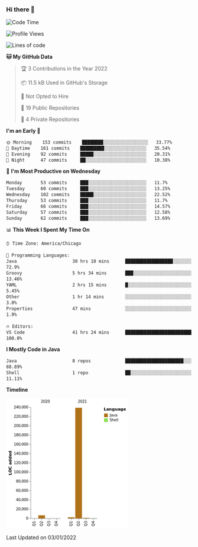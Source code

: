 ### Hi there 👋


<!--START_SECTION:waka-->
![Code Time](http://img.shields.io/badge/Code%20Time-1%2C939%20hrs%2020%20mins-blue)

![Profile Views](http://img.shields.io/badge/Profile%20Views-0-blue)

![Lines of code](https://img.shields.io/badge/From%20Hello%20World%20I%27ve%20Written-249%20Thousand%20lines%20of%20code-blue)

**🐱 My GitHub Data** 

> 🏆 3 Contributions in the Year 2022
 > 
> 📦 11.5 kB Used in GitHub's Storage 
 > 
> 🚫 Not Opted to Hire
 > 
> 📜 19 Public Repositories 
 > 
> 🔑 4 Private Repositories  
 > 
**I'm an Early 🐤** 

```text
🌞 Morning    153 commits    ████████░░░░░░░░░░░░░░░░░   33.77% 
🌆 Daytime    161 commits    █████████░░░░░░░░░░░░░░░░   35.54% 
🌃 Evening    92 commits     █████░░░░░░░░░░░░░░░░░░░░   20.31% 
🌙 Night      47 commits     ██░░░░░░░░░░░░░░░░░░░░░░░   10.38%

```
📅 **I'm Most Productive on Wednesday** 

```text
Monday       53 commits     ███░░░░░░░░░░░░░░░░░░░░░░   11.7% 
Tuesday      60 commits     ███░░░░░░░░░░░░░░░░░░░░░░   13.25% 
Wednesday    102 commits    █████░░░░░░░░░░░░░░░░░░░░   22.52% 
Thursday     53 commits     ███░░░░░░░░░░░░░░░░░░░░░░   11.7% 
Friday       66 commits     ███░░░░░░░░░░░░░░░░░░░░░░   14.57% 
Saturday     57 commits     ███░░░░░░░░░░░░░░░░░░░░░░   12.58% 
Sunday       62 commits     ███░░░░░░░░░░░░░░░░░░░░░░   13.69%

```


📊 **This Week I Spent My Time On** 

```text
⌚︎ Time Zone: America/Chicago

💬 Programming Languages: 
Java                     30 hrs 10 mins      ██████████████████░░░░░░░   72.9% 
Groovy                   5 hrs 34 mins       ███░░░░░░░░░░░░░░░░░░░░░░   13.46% 
YAML                     2 hrs 15 mins       █░░░░░░░░░░░░░░░░░░░░░░░░   5.45% 
Other                    1 hr 14 mins        ░░░░░░░░░░░░░░░░░░░░░░░░░   3.0% 
Properties               47 mins             ░░░░░░░░░░░░░░░░░░░░░░░░░   1.9%

🔥 Editors: 
VS Code                  41 hrs 24 mins      █████████████████████████   100.0%

```

**I Mostly Code in Java** 

```text
Java                     8 repos             ██████████████████████░░░   88.89% 
Shell                    1 repo              ██░░░░░░░░░░░░░░░░░░░░░░░   11.11%

```


**Timeline**

![Chart not found](https://raw.githubusercontent.com/powercasgamer/powercasgamer/master/charts/bar_graph.png) 


 Last Updated on 03/01/2022
<!--END_SECTION:waka-->
